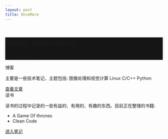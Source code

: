 ```yaml
---
layout: post
title: OnceMore
---
```

<div class="jumbotron" style="background-color: #151515;">
    <div class="container" style="margin-top:50px;">
    <h1>Hello, Nonsense</h1>
    <p>一个很无聊的工科男</p>
    </div>
</div>
<div id="content" class="row">
    <div class="col-md-6">
    <div class="panel panel-primary">
        <div class="panel-heading">博客</div>
        <div class="panel-body">
            <p>主要是一些技术笔记，主题包括:
            <span class="label label-danger">图像处理和视觉计算</span>
            <span class="label label-primary">Linux</span>
            <span class="label label-warning">C/C++</span>
            <span class="label label-info">Python</span></p>
            <a class="btn btn-primary" href="http://oncemore2020.gitcafe.io/blog">查看文章</a>
        </div>
    </div></div>
    <div class="col-md-6">
    <div class="panel panel-success">
        <div class="panel-heading">读书</div>
        <div class="panel-body">
            <p>读书的过程中记录的一些有益的、有用的、有趣的东西。目前正在整理的书籍:</p>
            <ul class="list-group">
                <li class="list-group-item">A Game Of thrones</li>
                <li class="list-group-item">Clean Code</li>
            </ul>
            <a class="btn btn-success" href="http://oncemore2020.gitcafe.io/books">进入笔记</a>
        </div>
    </div></div>
</div>
